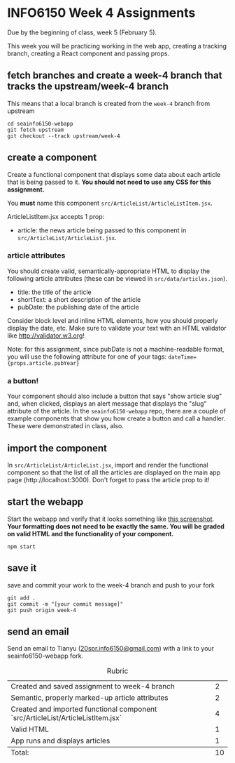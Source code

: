 # INFO6150 Week 4 Assignments
Due by the beginning of class, week 5 (February 5).

This week you will be practicing working in the web app, creating a tracking branch, creating a React component and passing props. 

## fetch branches and create a week-4 branch that tracks the upstream/week-4 branch
This means that a local branch is created from the `week-4` branch from upstream
```
cd seainfo6150-webapp
git fetch upstream
git checkout --track upstream/week-4
```

## create a component
Create a functional component that displays some data about each article that is being passed to it. **You should not need to use any CSS for this assignment.**

You **must** name this component `src/ArticleList/ArticleListItem.jsx`.

ArticleListItem.jsx accepts 1 prop:
* article: the news article being passed to this component in `src/ArticleList/ArticleList.jsx`.

### article attributes
You should create valid, semantically-appropriate HTML to display the following article attributes (these can be viewed in `src/data/articles.json`). 

* title: the title of the article
* shortText: a short description of the article
* pubDate: the publishing date of the article

Consider block level and inline HTML elements, how you should properly display the date, etc. Make sure to validate your text with an HTML validator like http://validator.w3.org!

Note: for this assignment, since pubDate is not a machine-readable format, you will use the following attribute for one of your tags: 
`dateTime={props.article.pubYear}`

### a button! 
Your component should also include a button that says "show article slug" and, when clicked, displays an alert message that displays the "slug" attribute of the article. In the `seainfo6150-webapp` repo, there are a couple of example components that show you how create a button and call a handler. These were demonstrated in class, also. 


## import the component
In `src/ArticleList/ArticleList.jsx`, import and render the functional component so that the list of all the articles are displayed on the main app page (http://localhost:3000). Don't forget to pass the article prop to it!

## start the webapp
Start the webapp and verify that it looks something like <a href="./week-4-screenshot.png">this screenshot</a>. **Your formatting does not need to be exactly the same. You will be graded on valid HTML and the functionality of your component.**

```
npm start
```

## save it 
save and commit your work to the week-4 branch and push to your fork
```
git add . 
git commit -m "[your commit message]"
git push origin week-4
```

## send an email 
Send an email to Tianyu (20spr.info6150@gmail.com) with a link to your seainfo6150-webapp fork. 

<table>
  <caption>Rubric</caption>
  <tbody>
    <tr>
      <td>Created and saved assignment to week-4 branch</td>
      <td>2</td>
    </tr>
    <tr>
      <td>Semantic, properly marked-up article attributes</td>
      <td>2</td>
    </tr>
    <tr>
      <td>Created and imported functional component `src/ArticleList/ArticleListItem.jsx`</td>
      <td>4</td>
    </tr>
    <tr>
      <td>Valid HTML</td>
      <td>1</td>
    </tr>
    <tr>
      <td>App runs and displays articles</td>
      <td>1</td>
    </tr>
  </tbody>
  <tfoot>
    <td>Total:</td>
    <td>10</td>
  </tfoot>
</table>

